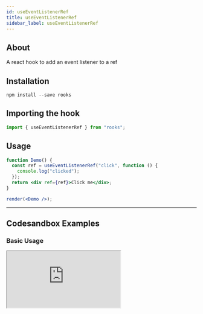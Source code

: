 ```yaml
---
id: useEventListenerRef
title: useEventListenerRef
sidebar_label: useEventListenerRef
---
```


## About

A react hook to add an event listener to a ref

[//]: # "Main"

## Installation

    npm install --save rooks

## Importing the hook

```javascript
import { useEventListenerRef } from "rooks";
```

## Usage

```jsx
function Demo() {
  const ref = useEventListenerRef("click", function () {
    console.log("clicked");
  });
  return <div ref={ref}>Click me</div>;
}

render(<Demo />);
```

---

## Codesandbox Examples

### Basic Usage

<iframe
  src="https://codesandbox.io/embed/red-sunset-1ph98?expanddevtools=1&fontsize=14&hidenavigation=1&module=%2Fsrc%2FApp.js&theme=dark"
  style={{
    width: "100%",
    height: 500,
    border: 0,
    borderRadius: 4,
    overflow: "hidden"
  }}
  title="red-sunset-1ph98"
  allow="accelerometer; ambient-light-sensor; camera; encrypted-media; geolocation; gyroscope; hid; microphone; midi; payment; usb; vr; xr-spatial-tracking"
  sandbox="allow-forms allow-modals allow-popups allow-presentation allow-same-origin allow-scripts"
/>

## Join Bhargav's discord server

You can click on the floating discord icon at the bottom right of the screen and talk to us in our server.
